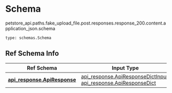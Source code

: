 # Schema
petstore_api.paths.fake_upload_file.post.responses.response_200.content.application_json.schema
```
type: schemas.Schema
```

## Ref Schema Info
Ref Schema | Input Type | Output Type
---------- | ---------- | -----------
[**api_response.ApiResponse**](../../../../../../../components/schema/api_response.md) | [api_response.ApiResponseDictInput](../../../../../../../components/schema/api_response.md#apiresponsedictinput), [api_response.ApiResponseDict](../../../../../../../components/schema/api_response.md#apiresponsedict) | [api_response.ApiResponseDict](../../../../../../../components/schema/api_response.md#apiresponsedict)
